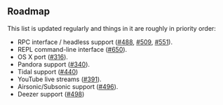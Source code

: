 ## Roadmap

This list is updated regularly and things in it are roughly in priority order:

- RPC interface / headless support ([#488](https://github.com/tizonia/tizonia-openmax-il/issues/488), [#509](https://github.com/tizonia/tizonia-openmax-il/issues/509), [#551](https://github.com/tizonia/tizonia-openmax-il/issues/551)).
- REPL command-line interface ([#650](https://github.com/tizonia/tizonia-openmax-il/issues/650)).
- OS X port ([#316](https://github.com/tizonia/tizonia-openmax-il/issues/316)).
- Pandora support ([#340](https://github.com/tizonia/tizonia-openmax-il/issues/340)).
- Tidal support ([#440](https://github.com/tizonia/tizonia-openmax-il/issues/440))
- YouTube live streams ([#391](https://github.com/tizonia/tizonia-openmax-il/issues/391)).
- Airsonic/Subsonic support ([#496](https://github.com/tizonia/tizonia-openmax-il/issues/496)).
- Deezer support ([#498](https://github.com/tizonia/tizonia-openmax-il/issues/498))

